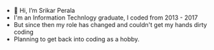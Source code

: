 - 👋 Hi, I’m Srikar Perala
- I'm an Information Technlogy graduate, I coded from 2013 - 2017
- But since then my role has changed and couldn't get my hands dirty coding
- Planning to get back into coding as a hobby.
